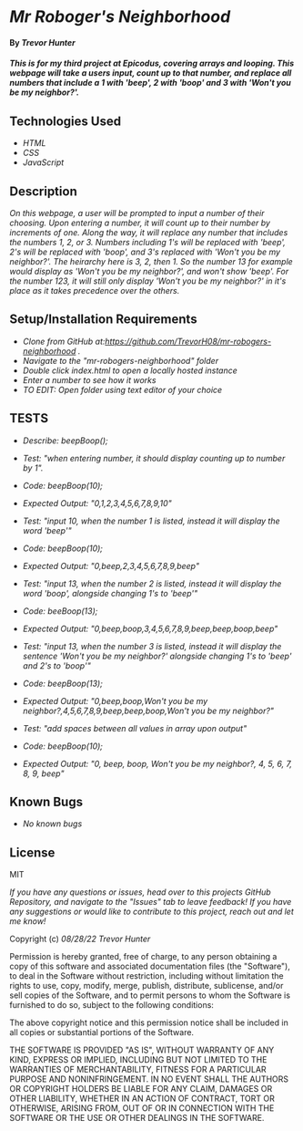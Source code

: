 # _Mr Roboger's Neighborhood_

#### By _Trevor Hunter_

#### _This is for my third project at Epicodus, covering arrays and looping. This webpage will take a users input, count up to that number, and replace all numbers that include a 1 with 'beep', 2 with 'boop' and 3 with 'Won't you be my neighbor?'._

## Technologies Used

* _HTML_
* _CSS_
* _JavaScript_

## Description

_On this webpage, a user will be prompted to input a number of their choosing. Upon entering a number, it will count up to their number by increments of one. Along the way, it will replace any number that includes the numbers 1, 2, or 3. Numbers including 1's will be replaced with 'beep', 2's will be replaced with 'boop', and 3's replaced with 'Won't you be my neighbor?'. The heirarchy here is 3, 2, then 1. So the number 13 for example would display as 'Won't you be my neighbor?', and won't show 'beep'. For the number 123, it will still only display 'Won't you be my neighbor?' in it's place as it takes precedence over the others._

## Setup/Installation Requirements

* _Clone from GitHub at:https://github.com/TrevorH08/mr-robogers-neighborhood ._
* _Navigate to the "mr-robogers-neighborhood" folder_
* _Double click index.html to open a locally hosted instance_
* _Enter a number to see how it works_
* _TO EDIT: Open folder using text editor of your choice_


## TESTS

* _Describe: beepBoop();_

* _Test: "when entering number, it should display counting up to number by 1"._
* _Code: beepBoop(10);_
* _Expected Output: "0,1,2,3,4,5,6,7,8,9,10"_

* _Test: "input 10, when the number 1 is listed, instead it will display the word 'beep'"_
* _Code: beepBoop(10);_
* _Expected Output: "0,beep,2,3,4,5,6,7,8,9,beep"_

* _Test: "input 13, when the number 2 is listed, instead it will display the word 'boop', alongside changing 1's to 'beep'"_
* _Code: beeBoop(13);_
* _Expected Output: "0,beep,boop,3,4,5,6,7,8,9,beep,beep,boop,beep"_

* _Test: "input 13, when the number 3 is listed, instead it will display the sentence 'Won't you be my neighbor?' alongside changing 1's to 'beep' and 2's to 'boop'"_
* _Code: beepBoop(13);_
* _Expected Output: "0,beep,boop,Won't you be my neighbor?,4,5,6,7,8,9,beep,beep,boop,Won't you be my neighbor?"_

* _Test: "add spaces between all values in array upon output"_
* _Code: beepBoop(10);_
* _Expected Output: "0, beep, boop, Won't you be my neighbor?, 4, 5, 6, 7, 8, 9, beep"_



## Known Bugs

* _No known bugs_

## License

MIT

_If you have any questions or issues, head over to this projects GitHub Repository, and navigate to the "Issues" tab to leave feedback! If you have any suggestions or would like to contribute to this project, reach out and let me know!_

Copyright (c) _08/28/22_ _Trevor Hunter_

Permission is hereby granted, free of charge, to any person obtaining a copy of this software and associated documentation files (the "Software"), to deal in the Software without restriction, including without limitation the rights to use, copy, modify, merge, publish, distribute, sublicense, and/or sell copies of the Software, and to permit persons to whom the Software is furnished to do so, subject to the following conditions:

The above copyright notice and this permission notice shall be included in all copies or substantial portions of the Software.

THE SOFTWARE IS PROVIDED "AS IS", WITHOUT WARRANTY OF ANY KIND, EXPRESS OR IMPLIED, INCLUDING BUT NOT LIMITED TO THE WARRANTIES OF MERCHANTABILITY, FITNESS FOR A PARTICULAR PURPOSE AND NONINFRINGEMENT. IN NO EVENT SHALL THE AUTHORS OR COPYRIGHT HOLDERS BE LIABLE FOR ANY CLAIM, DAMAGES OR OTHER LIABILITY, WHETHER IN AN ACTION OF CONTRACT, TORT OR OTHERWISE, ARISING FROM, OUT OF OR IN CONNECTION WITH THE SOFTWARE OR THE USE OR OTHER DEALINGS IN THE SOFTWARE.